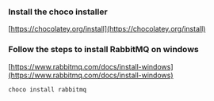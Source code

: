 
### Install the choco installer
[https://chocolatey.org/install](https://chocolatey.org/install)

### Follow the steps to install RabbitMQ on windows
[https://www.rabbitmq.com/docs/install-windows](https://www.rabbitmq.com/docs/install-windows)

```
choco install rabbitmq
```

